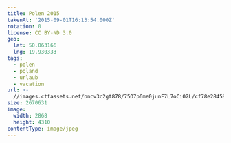 ```yaml
---
title: Polen 2015
takenAt: '2015-09-01T16:13:54.000Z'
rotation: 0
license: CC BY-ND 3.0
geo:
  lat: 50.063166
  lng: 19.930333
tags:
  - polen
  - poland
  - urlaub
  - vacation
url: >-
  //images.ctfassets.net/bncv3c2gt878/75O7p6me0junF7L7oCi02L/cf78e284592f44288a060815b21715ce/polen-2015_25324781454_o
size: 2670631
image:
  width: 2868
  height: 4310
contentType: image/jpeg
---
```


